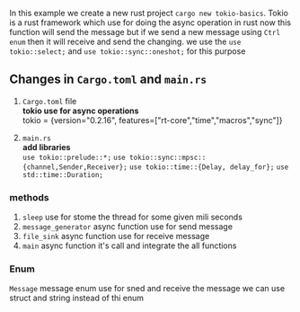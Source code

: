 In this example we create a new rust project `cargo new tokio-basics`.
Tokio is a rust framework which use for doing the async operation in rust
now this function will send the message but if we send a new message using `Ctrl enum` then it will receive and send the changing.
we use the `use tokio::select;` and `use tokio::sync::oneshot;` for this purpose

## Changes in `Cargo.toml` and `main.rs`
1. `Cargo.toml` file <br>
**tokio use for async operations** <br>
tokio = {version="0.2.16", features=["rt-core","time","macros","sync"]}

2. `main.rs` <br>
**add libraries** <br>
`use tokio::prelude::*;`
`use tokio::sync::mpsc::{channel,Sender,Receiver};`
`use tokio::time::{Delay, delay_for};`
`use std::time::Duration;`

### methods
1. `sleep` use for stome the thread for some given mili seconds
2. `message_generator` async function use for send message 
3. `file_sink` async function use for receive message 
4. `main` async function it's call and integrate the all functions

### Enum
`Message` message enum use for sned and receive the message we can use struct and string instead of thi enum
